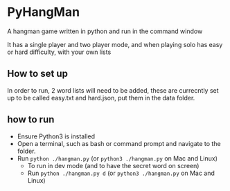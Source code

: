 # PyHangMan
A hangman game written in python and run in the command window

It has a single player and two player mode, and when playing solo has easy or hard difficulty, with your own lists

## How to set up

In order to run, 2 word lists will need to be added, these are currecntly set up to be called easy.txt and hard.json, put them in the data folder.

## how to run
* Ensure Python3 is installed
* Open a terminal, such as bash or command prompt and navigate to the folder.
* Run ```python ./hangman.py``` (or ```python3 ./hangman.py``` on Mac and Linux)
    * To run in dev mode (and to have the secret word on screen)
    * Run ```python ./hangman.py d``` (or ```python3 ./hangman.py``` on Mac and Linux)
